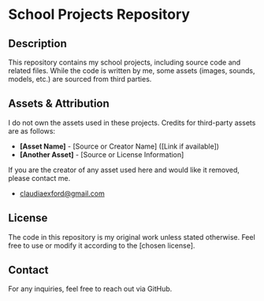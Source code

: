 # School Projects Repository

## Description
This repository contains my school projects, including source code and related files. While the code is written by me, some assets (images, sounds, models, etc.) are sourced from third parties.

## Assets & Attribution
I do not own the assets used in these projects. Credits for third-party assets are as follows:
- **[Asset Name]** - [Source or Creator Name] ([Link if available])
- **[Another Asset]** - [Source or License Information]

If you are the creator of any asset used here and would like it removed, please contact me.
- claudiaexford@gmail.com

## License
The code in this repository is my original work unless stated otherwise. Feel free to use or modify it according to the [chosen license].

## Contact
For any inquiries, feel free to reach out via GitHub.
